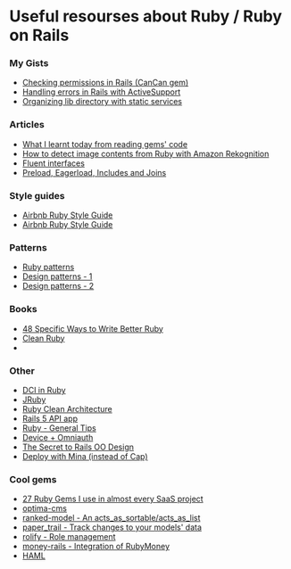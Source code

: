 # Useful resourses about Ruby / Ruby on Rails

### My Gists

- [Checking permissions in Rails (CanCan gem)](https://gist.github.com/dmitry-tk/b08cabc603e66b86cf894a4f19e76e18)
- [Handling errors in Rails with ActiveSupport](https://gist.github.com/dmitry-tk/3109b5a6029868a0515d5af089fd6ec2)
- [Organizing lib directory with static services](https://gist.github.com/dmitry-tk/9d8cdd18b8cd5f283ff5538f11775c07)

### Articles

- [What I learnt today from reading gems' code](https://blog.arkency.com/2017/06/what-i-learnt-today-from-reading-gems-code/)
- [How to detect image contents from Ruby with Amazon Rekognition](https://medium.com/statuscode/how-to-detect-image-contents-from-ruby-with-amazon-rekognition-46a962cb040f)
- [Fluent interfaces](http://blog.arkency.com/2017/01/fluent-interfaces-in-ruby-ecosystem/)
- [Preload, Eagerload, Includes and Joins](http://blog.bigbinary.com/2013/07/01/preload-vs-eager-load-vs-joins-vs-includes.html)

### Style guides

- [Airbnb Ruby Style Guide](https://github.com/airbnb/ruby)
- [Airbnb Ruby Style Guide](https://github.com/airbnb/ruby)

### Patterns

- [Ruby patterns](https://github.com/piscolomo/ruby-patterns)
- [Design patterns - 1](https://github.com/nslocum/design-patterns-in-ruby)
- [Design patterns - 2](https://bogdanvlviv.github.io/posts/ruby/patterns/design-patterns-in-ruby.html)


### Books

- [48 Specific Ways to Write Better Ruby](https://www.safaribooksonline.com/library/view/effective-ruby-48/9780133847086/ch01.html)
- [Clean Ruby]()
- 

### Other
- [DCI in Ruby](http://dci-in-ruby.info/)
- [JRuby](https://github.com/jruby/jruby/wiki/GettingStarted)
- [Ruby Clean Architecture](https://medium.com/magnetis-backstage/clean-architecture-on-rails-e5e82e8cd326#.ob57gl3k5)
- [Rails 5 API app](http://sourcey.com/building-the-prefect-rails-5-api-only-app/)
- [Ruby - General Tips](http://www.zenspider.com/ruby/quickref.html#general-tips)
- [Device + Omniauth](https://www.digitalocean.com/community/tutorials/how-to-configure-devise-and-omniauth-for-your-rails-application)
- [The Secret to Rails OO Design](http://blog.steveklabnik.com/posts/2011-09-06-the-secret-to-rails-oo-design)
- [Deploy with Mina (instead of Cap)](https://infinum.co/the-capsized-eight/faster-web-application-deployments-using-mina-instead-of-capistrano)

### Cool gems

- [27 Ruby Gems I use in almost every SaaS project](https://hackernoon.com/27-gems-i-use-in-almost-every-project-832986551df8)
- [optima-cms]()
- [ranked-model - An acts_as_sortable/acts_as_list](https://github.com/mixonic/ranked-model)
- [paper_trail - Track changes to your models' data](https://github.com/airblade/paper_trail)
- [rolify - Role management](https://github.com/RolifyCommunity/rolify)
- [money-rails - Integration of RubyMoney](https://github.com/RubyMoney/money-rails)
- [HAML](https://github.com/indirect/haml-rails)
